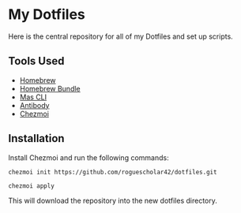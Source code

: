 # My Dotfiles

Here is the central repository for all of my Dotfiles and set up scripts. 

## Tools Used

- [Homebrew](https://github.com/Homebrew/brew)
- [Homebrew Bundle](https://github.com/Homebrew/homebrew-bundle)
- [Mas CLI](https://github.com/mas-cli/mas)
- [Antibody](https://github.com/getantibody/antibody)
- [Chezmoi](https://github.com/twpayne/chezmoi)

## Installation

Install Chezmoi and run the following commands:

`chezmoi init https://github.com/roguescholar42/dotfiles.git`

`chezmoi apply`

This will download the repository into the new dotfiles directory.